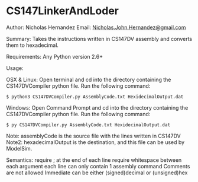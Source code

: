 # CS147LinkerAndLoder
Author: Nicholas Hernandez
Email: Nicholas.John.Hernandez@gmail.com

Summary:
Takes the instructions written in CS147DV assembly and converts them to hexadecimal.

Requirements:
	Any Python version 2.6+ 

Usage:

OSX & Linux:
	Open terminal and cd into the directory containing the CS147DVCompiler python file.
	Run the following command:

	$ python3 CS147DVCompiler.py AssemblyCode.txt HexidecimalOutput.dat

Windows:
	Open Command Prompt and cd into the directory containing the CS147DVCompiler python file.
	Run the following command:

	$ py CS147DVCompiler.py AssemblyCode.txt HexidecimalOutput.dat


Note: assemblyCode is the source file with the lines written in CS147DV
Note2: hexadecimalOutput is the destination, and this file can be used by ModelSim.


Semantics:
	require ; at the end of each line
	require whitespace between each argument
	each line can only contain 1 assembly command
	Comments are not allowed
	Immediate can be either (signed)decimal or (unsigned)hex

